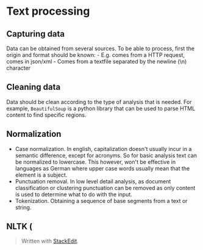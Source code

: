 # Text processing

## Capturing data

Data can be obtained from several sources. To be able to process, first the origin and format should be known: 
	- E.g. comes from a HTTP request, comes in json/xml
	- Comes from a textfile separated by the newline (\n) character

## Cleaning data

Data should be clean according to the type of analysis that is needed. For example, `BeautifulSoup` is a python library that can be used to parse HTML content to find specific regions.

## Normalization

- Case normalization. In english, capitalization doesn't usually incur in a semantic difference, except for acronyms. So for basic analysis text can be normalized to lowercase. 
This however, won't be effective in languages as German where upper case words usually mean that the element is a subject.
- Punctuation removal. In low level detail analysis, as document classification or clustering punctuation can be removed as only content is used to determine what to do with the input.
- Tokenization. Obtaining a sequence of base segments from a text or string.

## NLTK (

> Written with [StackEdit](https://stackedit.io/).
<!--stackedit_data:
eyJoaXN0b3J5IjpbLTg0Nzc1NTkwOCwtMTM0MjI1NDI2LDEyMz
YwNDM1NDQsLTY1NTg5NDAzXX0=
-->